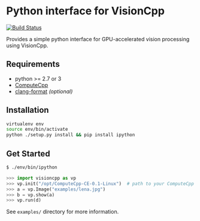 # Python interface for VisionCpp
[![Build Status](https://travis-ci.org/ChrisCummins/visioncpp.svg?branch=master)](https://travis-ci.org/ChrisCummins/visioncpp)

Provides a simple python interface for GPU-accelerated vision processing
using VisionCpp.

## Requirements

* python >= 2.7 or 3
* [ComputeCpp](https://www.codeplay.com/products/computesuite/computecpp)
* [clang-format](http://llvm.org/releases/download.html) *(optional)*

## Installation

```sh
virtualenv env
source env/bin/activate
python ./setup.py install && pip install ipython
```

## Get Started

```sh
$ ./env/bin/ipython
```

```py
>>> import visioncpp as vp
>>> vp.init("/opt/ComputeCpp-CE-0.1-Linux")  # path to your ComputeCpp package
>>> a = vp.Image("examples/lena.jpg")
>>> b = vp.show(a)
>>> vp.run(d)
```

See `examples/` directory for more information.
